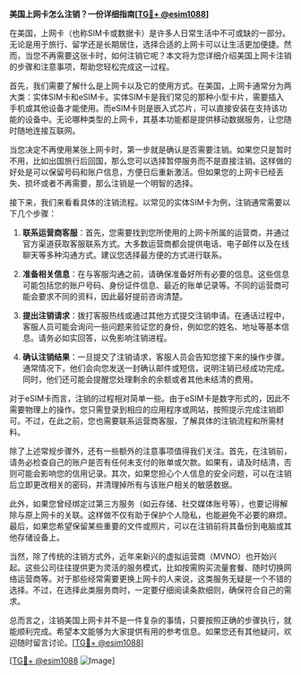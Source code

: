 **美国上网卡怎么注销？一份详细指南[[TG💪+ @esim1088](https://t.me/s/esim1088)]**

在美国，上网卡（也称SIM卡或数据卡）是许多人日常生活中不可或缺的一部分。无论是用于旅行、留学还是长期居住，选择合适的上网卡可以让生活更加便捷。然而，当您不再需要这张卡时，如何注销它呢？本文将为您详细介绍美国上网卡注销的步骤和注意事项，帮助您轻松完成这一过程。

首先，我们需要了解什么是上网卡以及它的使用方式。在美国，上网卡通常分为两大类：实体SIM卡和eSIM卡。实体SIM卡是我们常见的那种小型卡片，需要插入手机或其他设备才能使用。而eSIM卡则是嵌入式芯片，可以直接安装在支持该功能的设备中。无论哪种类型的上网卡，其基本功能都是提供移动数据服务，让您随时随地连接互联网。

当您决定不再使用某张上网卡时，第一步就是确认是否需要注销。如果您只是暂时不用，比如出国旅行后回国，那么您可以选择暂停服务而不是直接注销。这样做的好处是可以保留号码和账户信息，方便日后重新激活。但如果您的上网卡已经丢失、损坏或者不再需要，那么注销是一个明智的选择。

接下来，我们来看看具体的注销流程。以常见的实体SIM卡为例，注销通常需要以下几个步骤：

1. **联系运营商客服**：首先，您需要找到您所使用的上网卡所属的运营商，并通过官方渠道获取客服联系方式。大多数运营商都会提供电话、电子邮件以及在线聊天等多种沟通方式。建议您选择最方便的方式进行联系。

2. **准备相关信息**：在与客服沟通之前，请确保准备好所有必要的信息。这些信息可能包括您的账户号码、身份证件信息、最近的账单记录等。不同的运营商可能会要求不同的资料，因此最好提前咨询清楚。

3. **提出注销请求**：拨打客服热线或通过其他方式提交注销申请。在通话过程中，客服人员可能会询问一些问题来验证您的身份，例如您的姓名、地址等基本信息。请务必如实回答，以免影响注销进程。

4. **确认注销结果**：一旦提交了注销请求，客服人员会告知您接下来的操作步骤。通常情况下，他们会向您发送一封确认邮件或短信，说明注销已经成功完成。同时，他们还可能会提醒您处理剩余的余额或者其他未结清的费用。

对于eSIM卡而言，注销的过程相对简单一些。由于eSIM卡是数字形式的，因此不需要物理上的操作。您只需登录到相应的应用程序或网站，按照提示完成注销即可。不过，在此之前，您也需要联系运营商客服，了解具体的注销流程和所需材料。

除了上述常规步骤外，还有一些额外的注意事项值得我们关注。首先，在注销前，请务必检查自己的账户是否有任何未支付的账单或欠款。如果有，请及时结清，否则可能会影响您的信用记录。其次，如果您担心个人信息的安全问题，可以在注销后立即更改相关的密码，并清理掉所有与该账户相关的敏感数据。

此外，如果您曾经绑定过第三方服务（如云存储、社交媒体账号等），也要记得解除与原上网卡的关联。这样做不仅有助于保护个人隐私，也能避免不必要的麻烦。最后，如果您希望保留某些重要的文件或照片，可以在注销前将其备份到电脑或其他存储设备上。

当然，除了传统的注销方式外，近年来新兴的虚拟运营商（MVNO）也开始兴起。这些公司往往提供更为灵活的服务模式，比如按需购买流量套餐、随时切换网络运营商等。对于那些经常需要更换上网卡的人来说，这类服务无疑是一个不错的选择。不过，在选择此类服务商时，一定要仔细阅读条款细则，确保符合自己的需求。

总而言之，注销美国上网卡并不是一件复杂的事情，只要按照正确的步骤执行，就能顺利完成。希望本文能够为大家提供有用的参考信息。如果您还有其他疑问，欢迎随时留言讨论。[[TG💪+ @esim1088](https://t.me/s/esim1088)]

[[TG💪+ @esim1088](https://t.me/s/esim1088) ![Image](https://i.postimg.cc/4NQfJmqS/Snipaste-2025-05-13-00-14-12.png)]